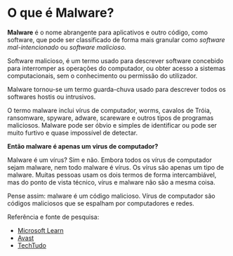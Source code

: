 # O que é Malware?

__Malware__ é o nome abrangente para aplicativos e outro código, como software, que pode ser classificado de forma mais granular como _software mal-intencionado_ ou _software malicioso._

Software malicioso, é um termo usado para descrever software concebido para interromper as operações do computador, ou obter acesso a sistemas computacionais, sem o conhecimento ou permissão do utilizador.

Malware tornou-se um termo guarda-chuva usado para descrever todos os softwares hostis ou intrusivos.

O termo malware inclui vírus de computador, worms, cavalos de Tróia, ransomware, spyware, adware, scareware e outros tipos de programas maliciosos. Malware pode ser óbvio e simples de identificar ou pode ser muito furtivo e quase impossível de detectar.

__Então malware é apenas um virus de computador?__

Malware é um vírus? Sim e não. Embora todos os vírus de computador sejam malware, nem todo malware é vírus. Os vírus são apenas um tipo de malware. Muitas pessoas usam os dois termos de forma intercambiável, mas do ponto de vista técnico, vírus e malware não são a mesma coisa.

Pense assim: malware é um código malicioso. Vírus de computador são códigos maliciosos que se espalham por computadores e redes.

Referência e fonte de pesquisa:

* [Microsoft Learn](https://learn.microsoft.com/pt-br/microsoft-365/security/intelligence/criteria?view=o365-worldwide)
* [Avast](https://www.avast.com/pt-br/c-malware)
* [TechTudo](https://www.techtudo.com.br/listas/2021/03/o-que-e-malware-veja-significado-tipos-e-saiba-remover.ghtml)